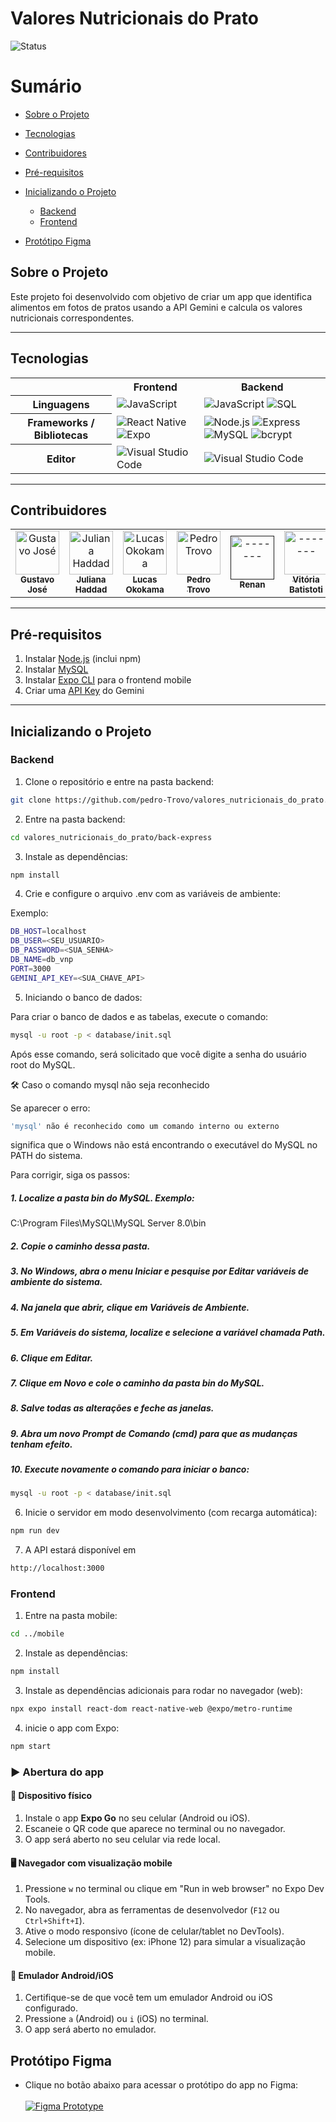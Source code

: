 # Valores Nutricionais do Prato
![Status](https://img.shields.io/badge/Status-Em%20Desenvolvimento-yellow)


# Sumário

* [Sobre o Projeto](#sobre-o-projeto)
* [Tecnologias](#tecnologias)
* [Contribuidores](#contribuidores)
* [Pré-requisitos](#pré-requisitos)
* [Inicializando o Projeto](#inicializando-o-projeto)

  * [Backend](#backend)
  * [Frontend](#frontend)
* [Protótipo Figma](#protótipo-figma)


## Sobre o Projeto

Este projeto foi desenvolvido com objetivo de criar um app que identifica alimentos em fotos de pratos usando a API Gemini e calcula os valores nutricionais correspondentes.



---

## Tecnologias

<table align="center">
  <tr>
    <th></th>
    <th>Frontend</th>
    <th>Backend</th>
  </tr>
  <tr>
    <th>Linguagens</th>
    <td>
      <img alt="JavaScript" src="https://img.shields.io/badge/javascript-%23F7DF1E.svg?style=for-the-badge&logo=javascript&logoColor=black"/>
    </td>
    <td>
      <img alt="JavaScript" src="https://img.shields.io/badge/javascript-%23F7DF1E.svg?style=for-the-badge&logo=javascript&logoColor=black"/>
      <img alt="SQL" src="https://img.shields.io/badge/sql-%23007ACC.svg?style=for-the-badge&logo=mysql&logoColor=white"/>
    </td>
  </tr>
  <tr>
    <th>Frameworks / Bibliotecas</th>
    <td>
      <img alt="React Native" src="https://img.shields.io/badge/react--native-%2300D8FF.svg?style=for-the-badge&logo=react&logoColor=white"/>
      <img alt="Expo" src="https://img.shields.io/badge/expo-1B1F23.svg?style=for-the-badge&logo=expo&logoColor=white"/>
    </td>
    <td>
      <img alt="Node.js" src="https://img.shields.io/badge/node.js-%23339933.svg?style=for-the-badge&logo=node.js&logoColor=white"/>
      <img alt="Express" src="https://img.shields.io/badge/express.js-%23404d59.svg?style=for-the-badge"/>
      <img alt="MySQL" src="https://img.shields.io/badge/mysql-4479A1.svg?style=for-the-badge&logo=mysql&logoColor=white"/>
      <img alt="bcrypt" src="https://img.shields.io/badge/bcrypt-%23000.svg?style=for-the-badge&logo=npm&logoColor=white"/>
    </td>
  </tr>
  <tr>
    <th>Editor</th>
    <td>
      <img alt="Visual Studio Code" src="https://img.shields.io/badge/Visual%20Studio%20Code-0078d7.svg?style=for-the-badge&logo=visual-studio-code&logoColor=white"/>
    </td>
    <td>
      <img alt="Visual Studio Code" src="https://img.shields.io/badge/Visual%20Studio%20Code-0078d7.svg?style=for-the-badge&logo=visual-studio-code&logoColor=white"/>
    </td>
  </tr>
</table>

---
## Contribuidores

<table>
  <tr>
    <td align="center">
      <a href="https://github.com/gustavojoze">
        <img src="https://github.com/gustavojoze.png?size=70" width="70" alt="Gustavo José" />
        <br />
        <sub><b>Gustavo José</b></sub>
      </a>
    </td>
    <td align="center">
      <a href="https://github.com/JulianaHaddad">
        <img src="https://github.com/JulianaHaddad.png?size=70" width="70" alt="Juliana Haddad" />
        <br />
        <sub><b>Juliana Haddad</b></sub>
      </a>
    </td>
    <td align="center">
      <a href="https://github.com/LucasOkokama">
        <img src="https://github.com/LucasOkokama.png?size=70" width="70"  alt="Lucas Okokama" />
        <br />
        <sub><b>Lucas Okokama</b></sub>
      </a>
    </td>
    <td align="center">
      <a href="https://github.com/pedro-Trovo">
        <img src="https://github.com/pedro-Trovo.png?=size70" width="70"  alt="Pedro Trovo" />
        <br />
        <sub><b>Pedro Trovo</b></sub>
      </a>
    </td>
    <td align="center">
      <a href="">
        <img src="https://avatars.githubusercontent.com/u/9919?v=4.png?=size70" width="70" alt="-------" />
        <br />
        <sub><b>Renan</b></sub>
      </a>
    </td>
    <td align="center">
      <a href="https://github.com/vicabats">
        <img src="https://github.com/vicabats.png?size=70" width="70" alt="-------" />
        <br />
        <sub><b>Vitória Batistoti</b></sub>
      </a>
    </td>
  </tr>
</table>

---

## Pré-requisitos

1. Instalar [Node.js](https://nodejs.org/) (inclui npm)
2. Instalar [MySQL](https://dev.mysql.com/downloads/mysql/)
3. Instalar [Expo CLI](https://docs.expo.dev/get-started/installation/) para o frontend mobile
4. Criar uma [API Key](https://ai.google.dev/gemini-api/docs/api-key) do Gemini


---

## Inicializando o Projeto

### Backend

1. Clone o repositório e entre na pasta backend:

```bash
git clone https://github.com/pedro-Trovo/valores_nutricionais_do_prato.git
```

2. Entre na pasta backend:

```bash
cd valores_nutricionais_do_prato/back-express
```

3. Instale as dependências:

```bash
npm install
```

4. Crie e configure o arquivo .env com as variáveis de ambiente:

Exemplo:
```bash
DB_HOST=localhost
DB_USER=<SEU_USUARIO>
DB_PASSWORD=<SUA_SENHA>
DB_NAME=db_vnp
PORT=3000
GEMINI_API_KEY=<SUA_CHAVE_API>
```

5. Iniciando o banco de dados: 

Para criar o banco de dados e as tabelas, execute o comando:
```bash
mysql -u root -p < database/init.sql
```
Após esse comando, será solicitado que você digite a senha do usuário root do MySQL.

🛠️ Caso o comando mysql não seja reconhecido

Se aparecer o erro:
```bash
'mysql' não é reconhecido como um comando interno ou externo
```
significa que o Windows não está encontrando o executável do MySQL no PATH do sistema.

Para corrigir, siga os passos:

#####  1. Localize a pasta bin do MySQL. Exemplo:
C:\Program Files\MySQL\MySQL Server 8.0\bin

##### 2. Copie o caminho dessa pasta.

##### 3. No Windows, abra o menu Iniciar e pesquise por Editar variáveis de ambiente do sistema.

##### 4. Na janela que abrir, clique em Variáveis de Ambiente.

##### 5. Em Variáveis do sistema, localize e selecione a variável chamada Path.

##### 6. Clique em Editar.

##### 7. Clique em Novo e cole o caminho da pasta bin do MySQL.

##### 8. Salve todas as alterações e feche as janelas.

##### 9. Abra um novo Prompt de Comando (cmd) para que as mudanças tenham efeito.

##### 10. Execute novamente o comando para iniciar o banco:

```bash
mysql -u root -p < database/init.sql
```


6. Inicie o servidor em modo desenvolvimento (com recarga automática):
```bash
npm run dev
```
7. A API estará disponível em 
```bash
http://localhost:3000
```

### Frontend
1. Entre na pasta mobile:
```bash
cd ../mobile
```
2. Instale as dependências:
```bash
npm install
```

3. Instale as dependências adicionais para rodar no navegador (web):
```bash
npx expo install react-dom react-native-web @expo/metro-runtime
```
4. inicie o app com Expo:
```bash
npm start
```
### ▶️ Abertura do app

#### 📱 Dispositivo físico

1. Instale o app **Expo Go** no seu celular (Android ou iOS).
2. Escaneie o QR code que aparece no terminal ou no navegador.
3. O app será aberto no seu celular via rede local.

#### 🖥️ Navegador com visualização mobile

1. Pressione `w` no terminal ou clique em "Run in web browser" no Expo Dev Tools.
2. No navegador, abra as ferramentas de desenvolvedor (`F12` ou `Ctrl+Shift+I`).
3. Ative o modo responsivo (ícone de celular/tablet no DevTools).
4. Selecione um dispositivo (ex: iPhone 12) para simular a visualização mobile.

#### 📱 Emulador Android/iOS

1. Certifique-se de que você tem um emulador Android ou iOS configurado.
2. Pressione `a` (Android) ou `i` (iOS) no terminal.
3. O app será aberto no emulador.

## Protótipo Figma
- Clique no botão abaixo para acessar o protótipo do app no Figma:
<br> <br>
[![Figma Prototype](https://img.shields.io/badge/Figma-Prot%C3%B3tipo-blue?logo=figma)](https://www.figma.com/proto/kbsADu9RapNf2PGsgVe4z5/NutriApp?node-id=1-9&p=f&t=DzcY7YnjhHRYmXEi-1&scaling=contain&content-scaling=fixed&page-id=0%3A1)

